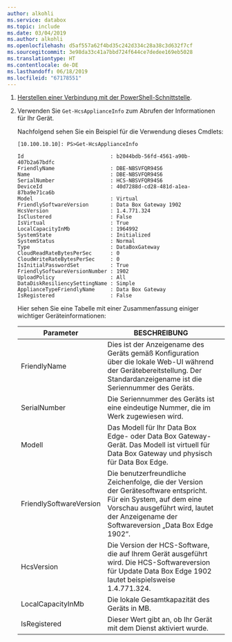 ```yaml
---
author: alkohli
ms.service: databox
ms.topic: include
ms.date: 03/04/2019
ms.author: alkohli
ms.openlocfilehash: d5af557a62f4bd35c242d334c28a38c3d632f7cf
ms.sourcegitcommit: 3e98da33c41a7bbd724f644ce7dedee169eb5028
ms.translationtype: HT
ms.contentlocale: de-DE
ms.lasthandoff: 06/18/2019
ms.locfileid: "67178551"
---
```

1. [Herstellen einer Verbindung mit der PowerShell-Schnittstelle](#connect-to-the-powershell-interface).
2. Verwenden Sie `Get-HcsApplianceInfo` zum Abrufen der Informationen für Ihr Gerät.

    Nachfolgend sehen Sie ein Beispiel für die Verwendung dieses Cmdlets:

    ```
    [10.100.10.10]: PS>Get-HcsApplianceInfo
    
    Id                            : b2044bdb-56fd-4561-a90b-407b2a67bdfc
    FriendlyName                  : DBE-NBSVFQR94S6
    Name                          : DBE-NBSVFQR94S6
    SerialNumber                  : HCS-NBSVFQR94S6
    DeviceId                      : 40d7288d-cd28-481d-a1ea-87ba9e71ca6b
    Model                         : Virtual
    FriendlySoftwareVersion       : Data Box Gateway 1902
    HcsVersion                    : 1.4.771.324
    IsClustered                   : False
    IsVirtual                     : True
    LocalCapacityInMb             : 1964992
    SystemState                   : Initialized
    SystemStatus                  : Normal
    Type                          : DataBoxGateway
    CloudReadRateBytesPerSec      : 0
    CloudWriteRateBytesPerSec     : 0
    IsInitialPasswordSet          : True
    FriendlySoftwareVersionNumber : 1902
    UploadPolicy                  : All
    DataDiskResiliencySettingName : Simple
    ApplianceTypeFriendlyName     : Data Box Gateway
    IsRegistered                  : False
    ```

    Hier sehen Sie eine Tabelle mit einer Zusammenfassung einiger wichtiger Geräteinformationen:
    
    | Parameter                             | BESCHREIBUNG                                                                                                                                                  |   |
    |--------------------------------|--------------------------------------------------------------------------------------------------------------------------------------------------------------|---|
    | FriendlyName                   | Dies ist der Anzeigename des Geräts gemäß Konfiguration über die lokale Web-UI während der Gerätebereitstellung. Der Standardanzeigename ist die Seriennummer des Geräts.  |   |
    | SerialNumber                   | Die Seriennummer des Geräts ist eine eindeutige Nummer, die im Werk zugewiesen wird.                                                                             |   |
    | Modell                          | Das Modell für Ihr Data Box Edge- oder Data Box Gateway-Gerät. Das Modell ist virtuell für Data Box Gateway und physisch für Data Box Edge.                   |   |
    | FriendlySoftwareVersion        | Die benutzerfreundliche Zeichenfolge, die der Version der Gerätesoftware entspricht. Für ein System, auf dem eine Vorschau ausgeführt wird, lautet der Anzeigename der Softwareversion „Data Box Edge 1902“. |   |
    | HcsVersion                     | Die Version der HCS-Software, die auf Ihrem Gerät ausgeführt wird. Die HCS-Softwareversion für Update Data Box Edge 1902 lautet beispielsweise 1.4.771.324.            |   |
    | LocalCapacityInMb              | Die lokale Gesamtkapazität des Geräts in MB.                                                                                                        |   |
    | IsRegistered                   | Dieser Wert gibt an, ob Ihr Gerät mit dem Dienst aktiviert wurde.                                                                                         |   |


